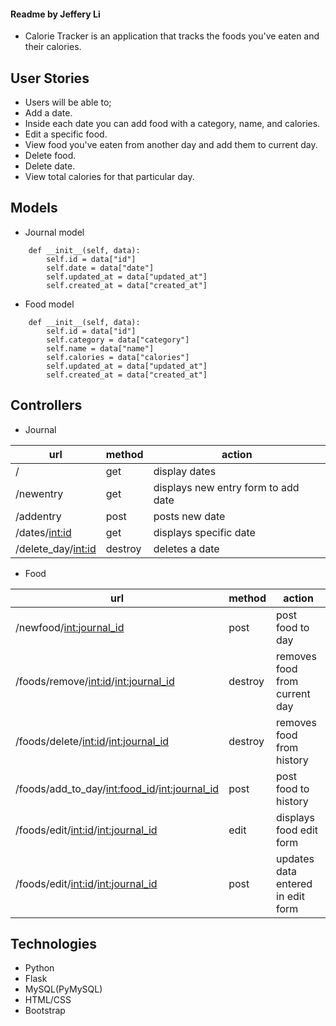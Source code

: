 #### Readme by Jeffery Li

- Calorie Tracker is an application that tracks the foods you've eaten and their calories.

## User Stories

- Users will be able to;
- Add a date.
- Inside each date you can add food with a category, name, and calories.
- Edit a specific food.
- View food you've eaten from another day and add them to current day.
- Delete food.
- Delete date.
- View total calories for that particular day.


## Models

- Journal model
```class Journal:
    def __init__(self, data):
        self.id = data["id"]
        self.date = data["date"]
        self.updated_at = data["updated_at"]
        self.created_at = data["created_at"]
```

- Food model
```class Food:
    def __init__(self, data):
        self.id = data["id"]
        self.category = data["category"]
        self.name = data["name"]
        self.calories = data["calories"]
        self.updated_at = data["updated_at"]
        self.created_at = data["created_at"]
```


## Controllers

- Journal

| url | method | action |
|-----|--------|--------|
| / | get | display dates|
| /newentry | get | displays new entry form to add date|
| /addentry | post | posts new date |
| /dates/<int:id>| get | displays specific date |
| /delete_day/<int:id> | destroy | deletes a date |



- Food

| url | method | action |
|-----|--------|--------|
| /newfood/<int:journal_id> | post | post food to day|
| /foods/remove/<int:id>/<int:journal_id> | destroy | removes food from current day |
| /foods/delete/<int:id>/<int:journal_id> | destroy | removes food from history
| /foods/add_to_day/<int:food_id>/<int:journal_id>| post | post food to history |
| /foods/edit/<int:id>/<int:journal_id> | edit | displays food edit form |
| /foods/edit/<int:id>/<int:journal_id> | post | updates data entered in edit form|



## Technologies
- Python
- Flask
- MySQL(PyMySQL)
- HTML/CSS
- Bootstrap
